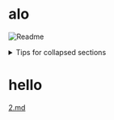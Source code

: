 # alo

![Readme](https://github.com/KhaNguyen-UTE/Embedded_Interview/assets/84505849/f1ec223d-94a3-497b-8f8f-134e4760aa2a)

<details>

<summary>Tips for collapsed sections</summary>

### You can add a header

You can add text within a collapsed section. 

You can add an image or a code block, too.

```ruby
   puts "Hello World"
```

</details>

# hello
[2.md](https://github.com/khanguyendbm/TEST_MD/files/11673698/2.md)
